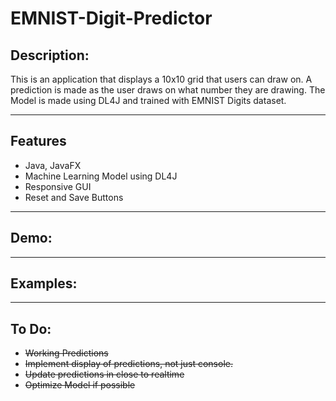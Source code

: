 # EMNIST-Digit-Predictor

## Description:
This is an application that displays a 10x10 grid that users can draw on. A prediction is made as the user draws on what number they are drawing. The Model is made using DL4J and trained with EMNIST Digits dataset.

----

## Features
- Java, JavaFX
- Machine Learning Model using DL4J
- Responsive GUI
- Reset and Save Buttons

----
## Demo:

----
## Examples:

----
## To Do:
- ~~Working Predictions~~
- ~~Implement display of predictions, not just console.~~
- ~~Update predictions in close to realtime~~
- ~~Optimize Model if possible~~
